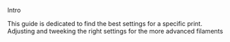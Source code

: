 Intro

This guide is dedicated to find the best settings for a specific print. Adjusting and tweeking the right settings for the more advanced filaments
